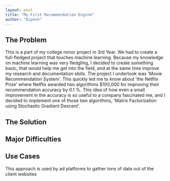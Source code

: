 ```yaml
---
layout: post
title: "My First Recommendation Engine"
author: "Dipesh"
---
```


## The Problem

This is a part of my college minor project in 3rd Year. We had to create a full-fledged project that touches machine learning. Because my knowledge on machine learning was very fledgling, I decided to create something basic, that would help me get into the field, and at the same time improve my research and documentation skills.
The project I undertook was 'Movie Recommendation System'. This quickly led me to know about 'the Netflix Prize' where Netflix awarded two algorithms $100,000 for improving their recommendation accuracy by 0.1 %. This idea of how even a small improvement in the accuracy is so useful to a company fascinated me, and I decided to implement one of those two algorithms, 'Matrix Factorization using Stochastic Gradient Descent'.


## The Solution

## Major Difficulties

## Use Cases
This approach is used by ad platforms to gather tons of data out of the client websites